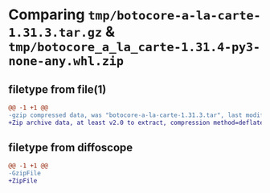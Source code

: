 # Comparing `tmp/botocore-a-la-carte-1.31.3.tar.gz` & `tmp/botocore_a_la_carte-1.31.4-py3-none-any.whl.zip`

## filetype from file(1)

```diff
@@ -1 +1 @@
-gzip compressed data, was "botocore-a-la-carte-1.31.3.tar", last modified: Fri Jul 14 01:46:48 2023, max compression
+Zip archive data, at least v2.0 to extract, compression method=deflate
```

## filetype from diffoscope

```diff
@@ -1 +1 @@
-GzipFile
+ZipFile
```

